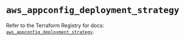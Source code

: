 # `aws_appconfig_deployment_strategy`

Refer to the Terraform Registry for docs: [`aws_appconfig_deployment_strategy`](https://registry.terraform.io/providers/hashicorp/aws/6.15.0/docs/resources/appconfig_deployment_strategy).
